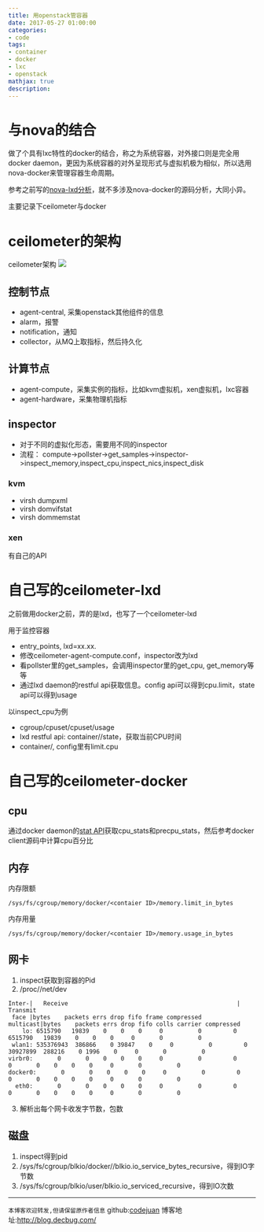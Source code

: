 ```yaml
---
title: 用openstack管容器
date: 2017-05-27 01:00:00
categories:
- code
tags:
- container
- docker
- lxc
- openstack
mathjax: true
description: 
---
```


# 与nova的结合
做了个具有lxc特性的docker的结合，称之为系统容器，对外接口则是完全用docker daemon，更因为系统容器的对外呈现形式与虚拟机极为相似，所以选用nova-docker来管理容器生命周期。

参考之前写的[nova-lxd分析](http://blog.decbug.com/nova-lxd-lxc/)，就不多涉及nova-docker的源码分析，大同小异。

主要记录下ceilometer与docker

<!--more-->

# ceilometer的架构
ceilometer架构
![](https://cloud.githubusercontent.com/assets/5423628/26526506/4bd6cf18-43b0-11e7-8139-692ae54db511.png)

## 控制节点
- agent-central, 采集openstack其他组件的信息
- alarm，报警
- notification，通知
- collector，从MQ上取指标，然后持久化

## 计算节点
- agent-compute，采集实例的指标，比如kvm虚拟机，xen虚拟机，lxc容器
- agent-hardware，采集物理机指标

## inspector
- 对于不同的虚拟化形态，需要用不同的inspector
- 流程： compute->pollster->get_samples->inspector->inspect_memory,inspect_cpu,inspect_nics,inspect_disk

### kvm
- virsh dumpxml
- virsh domvifstat
- virsh dommemstat

### xen
有自己的API

# 自己写的ceilometer-lxd
之前做用docker之前，弄的是lxd，也写了一个ceilometer-lxd

用于监控容器
- entry_points, lxd=xx.xx.
- 修改ceilometer-agent-compute.conf，inspector改为lxd
- 看pollster里的get_samples，会调用inspector里的get_cpu, get_memory等等
- 通过lxd daemon的restful api获取信息。config api可以得到cpu.limit，state api可以得到usage


以inspect_cpu为例
- cgroup/cpuset/cpuset/usage
- lxd restful api: container/<name>/state，获取当前CPU时间
- container/<name>, config里有limit.cpu

# 自己写的ceilometer-docker
## cpu
通过docker daemon的[stat API](https://docs.docker.com/engine/api/v1.28/#operation/ContainerStats)获取cpu_stats和precpu_stats，然后参考docker client源码中计算cpu百分比

## 内存
内存限额
```
/sys/fs/cgroup/memory/docker/<contaier ID>/memory.limit_in_bytes
```

内存用量
```
/sys/fs/cgroup/memory/docker/<contaier ID>/memory.usage_in_bytes
```

## 网卡
1. inspect获取到容器的Pid
2. /proc/<pid>/net/dev
```
Inter-|   Receive                                                |  Transmit
 face |bytes    packets errs drop fifo frame compressed multicast|bytes    packets errs drop fifo colls carrier compressed
    lo: 6515790   19839    0    0    0     0          0         0  6515790   19839    0    0    0     0       0          0
 wlan1: 535376943  386866    0 39847    0     0          0         0 30927899  288216    0 1996    0     0       0          0
virbr0:       0       0    0    0    0     0          0         0        0       0    0    0    0     0       0          0
docker0:       0       0    0    0    0     0          0         0        0       0    0    0    0     0       0          0
  eth0:       0       0    0    0    0     0          0         0        0       0    0    0    0     0       0          0
```
3. 解析出每个网卡收发字节数，包数

## 磁盘
1. inspect得到pid
2. /sys/fs/cgroup/blkio/docker/<pid>/blkio.io_service_bytes_recursive，得到IO字节数
3. /sys/fs/cgroup/blkio/user/blkio.io_serviced_recursive，得到IO次数

----------------------------

`本博客欢迎转发,但请保留原作者信息`
github:[codejuan](https://github.com/CodeJuan)
博客地址:http://blog.decbug.com/


